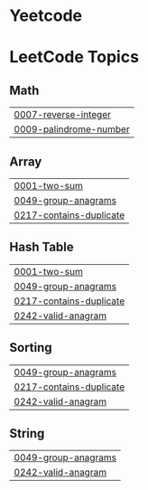 # Yeetcode
<!---LeetCode Topics Start-->
# LeetCode Topics
## Math
|  |
| ------- |
| [0007-reverse-integer](https://github.com/manideepreddy13/Yeetcode/tree/master/0007-reverse-integer) |
| [0009-palindrome-number](https://github.com/manideepreddy13/Yeetcode/tree/master/0009-palindrome-number) |
## Array
|  |
| ------- |
| [0001-two-sum](https://github.com/manideepreddy13/Yeetcode/tree/master/0001-two-sum) |
| [0049-group-anagrams](https://github.com/manideepreddy13/Yeetcode/tree/master/0049-group-anagrams) |
| [0217-contains-duplicate](https://github.com/manideepreddy13/Yeetcode/tree/master/0217-contains-duplicate) |
## Hash Table
|  |
| ------- |
| [0001-two-sum](https://github.com/manideepreddy13/Yeetcode/tree/master/0001-two-sum) |
| [0049-group-anagrams](https://github.com/manideepreddy13/Yeetcode/tree/master/0049-group-anagrams) |
| [0217-contains-duplicate](https://github.com/manideepreddy13/Yeetcode/tree/master/0217-contains-duplicate) |
| [0242-valid-anagram](https://github.com/manideepreddy13/Yeetcode/tree/master/0242-valid-anagram) |
## Sorting
|  |
| ------- |
| [0049-group-anagrams](https://github.com/manideepreddy13/Yeetcode/tree/master/0049-group-anagrams) |
| [0217-contains-duplicate](https://github.com/manideepreddy13/Yeetcode/tree/master/0217-contains-duplicate) |
| [0242-valid-anagram](https://github.com/manideepreddy13/Yeetcode/tree/master/0242-valid-anagram) |
## String
|  |
| ------- |
| [0049-group-anagrams](https://github.com/manideepreddy13/Yeetcode/tree/master/0049-group-anagrams) |
| [0242-valid-anagram](https://github.com/manideepreddy13/Yeetcode/tree/master/0242-valid-anagram) |
<!---LeetCode Topics End-->